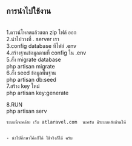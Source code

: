 <H2>การนำไปใช้งาน</H2><br/>
1.ดาวน์โหลดแล้วแตก zip ไฟล์ ออก <br/>
2.นำไปวางที่ . server เรา  <br/>
3.config database ทีไฟล์ .env <br/>
4.สร้างฐานข้อมูลตามที่ config ใน .env <br/>
5.สั่ง migrate database  </br>
     php artisan migrate <br/>
6.สั่ง seed ข้อมูลพื้นฐาน <br/>
     php artisan db:seed <br/>
7.สร้าง key ใหม่ <br/>
     php artisan key:generate
     
8.RUN <br/>
    php artisan serv
    
    
    
    
    
    
    ระบบนี้จะคล้าย เว็บ atlaravel.com  นะครับ มีระบบหลังบ้านให้
    
    
    - นำไปศึกษาโค้ดก็ได้ ใช้จริงก็ได้ ครับ
